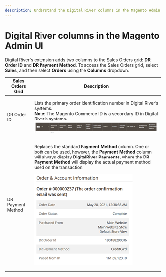 ```yaml
---
description: Understand the Digital River columns in the Magento Admin UI.
---
```


# Digital River columns in the Magento Admin UI

Digital River's extension adds two columns to the Sales Orders grid: **DR Order ID** and **DR Payment Method**. To access the Sales Orders grid, select **Sales**, and then select **Orders** using the **Columns** dropdown.

| **Sales Orders Grid**   | Description                                                                                                                                                                                                                                                                                                                                                                                                                   |
| ----------------------- | ----------------------------------------------------------------------------------------------------------------------------------------------------------------------------------------------------------------------------------------------------------------------------------------------------------------------------------------------------------------------------------------------------------------------------- |
| DR Order ID             | <p>Lists the primary order identification number in Digital River’s systems. <br><strong>Note</strong>: The Magento Commerce ID is a secondary ID in Digital River’s systems. <img src="../.gitbook/assets/DR Order ID and DR Payment Method (1).png" alt="" data-size="original"> </p>                                                                                                                                       |
| DR Payment Method       | <p>Replaces the standard <strong>Payment Method</strong> column. One or both can be used, however, the <strong>Payment Method</strong> column will always display <strong>DigitalRiver Payments</strong>, where the <strong>DR Payment Method</strong> will display the actual payment method used on the transaction.</p><p><img src="../.gitbook/assets/DR Payment Method (1).png" alt="" data-size="original"> </p><p></p> |


